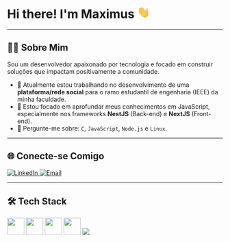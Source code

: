# Hi there! I'm Maximus <img src="https://raw.githubusercontent.com/ABSphreak/ABSphreak/master/gifs/Hi.gif" width="30px">

---

## 👨‍💻 Sobre Mim

<p align="left">
  Sou um desenvolvedor apaixonado por tecnologia e focado em construir soluções que impactam positivamente a comunidade.
</p>

- 🔭 Atualmente estou trabalhando no desenvolvimento de uma **plataforma/rede social** para o ramo estudantil de engenharia (IEEE) da minha faculdade.
- 🌱 Estou focado em aprofundar meus conhecimentos em JavaScript, especialmente nos frameworks **NestJS** (Back-end) e **NextJS** (Front-end).
- 💬 Pergunte-me sobre: `C`, `JavaScript`, `Node.js` e `Linux`.

---

## 🌐 Conecte-se Comigo

<p align="left">
  <a href="https://www.linkedin.com/in/miguel-maximus-rodrigues-oliveira-4a17a531a/" target="_blank">
    <img src="https://img.shields.io/badge/LinkedIn-0077B5?style=for-the-badge&logo=linkedin&logoColor=white" alt="LinkedIn"/>
  </a>
  <a href="mailto:maximusmiguel68@gmail.com" target="_blank">
    <img src="https://img.shields.io/badge/Email-D14836?style=for-the-badge&logo=gmail&logoColor=white" alt="Email"/>
  </a>
</p>

---

## 🛠️ Tech Stack

<p align="left">
  <img src="https://skillicons.dev/icons?i=c" width="40" height="40"/>
  <img src="https://skillicons.dev/icons?i=javascript" width="40" height="40"/>
  <img src="https://skillicons.dev/icons?i=nodejs" width="40" height="40"/>
  <img src="https://skillicons.dev/icons?i=nextjs" width="40" height="40"/>
  <img src="https://skillicons.dev/icons?i=nestjs" width
